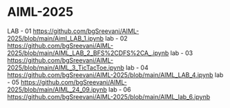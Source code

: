 # AIML-2025

LAB - 01     https://github.com/bgSreevani/AIML-2025/blob/main/Aiml_LAB_1.ipynb
lab - 02     https://github.com/bgSreevani/AIML-2025/blob/main/AIML_LAB_2_BFS%2CDFS%2CA_.ipynb
lab - 03     https://github.com/bgSreevani/AIML-2025/blob/main/AIML_3_TicTacToe.ipynb
lab - 04     https://github.com/bgSreevani/AIML-2025/blob/main/AIML_LAB_4.ipynb
lab - 05     https://github.com/bgSreevani/AIML-2025/blob/main/AIML_24_09.ipynb
lab - 06     https://github.com/bgSreevani/AIML-2025/blob/main/AIML_lab_6.ipynb
